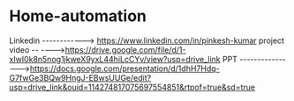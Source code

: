 # Home-automation
Linkedin ------------> https://www.linkedin.com/in/pinkesh-kumar
project video -- ---->https://drive.google.com/file/d/1-xIwI0k8n5nog1jkweX9yxL44hiLcCYv/view?usp=drive_link
PPT ---------------->https://docs.google.com/presentation/d/1dhH7Hdq-G7fwGe3BQw9HngJ-EBwsUUGe/edit?usp=drive_link&ouid=114274817075697554851&rtpof=true&sd=true
